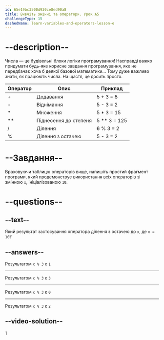 ```yaml
---
id: 65e19bc3500d930ce8ed90a8
title: Вивчіть змінні та оператори. Урок №5
challengeType: 15
dashedName: learn-variables-and-operators-lesson-e
---
```


# --description--

Числа — це будівельні блоки логіки програмування! Насправді важко придумати будь-яке корисне завдання програмування, яке не передбачає хоча б деякої базової математики… Тому дуже важливо знати, як працюють числа. На щастя, це досить просто.

| Оператор | Опис                  | Приклад      |
| -------- | --------------------- | ------------ |
| +        | Додавання             | 5 + 3 = 8    |
| -        | Віднімання            | 5 - 3 = 2    |
| *        | Множення              | 5 * 3 = 15   |
| **       | Піднесення до степеня | 5 ** 3 = 125 |
| /        | Ділення               | 6 % 3 = 2    |
| %        | Ділення з остачею     | 5 - 3 = 2    |


# --Завдання--

Враховуючи таблицю операторів вище, напишіть простий фрагмент програми, який продемонструє використання всіх операторів зі змінною `x`, ініціалізованою `10`.

# --questions--

## --text--

Який результат застосування оператора ділення з остачею до `x`, де `x = 10`?

## --answers--

Результатом `x % 3` є `1`

---

Результатом `x % 3` є `3`

---

Результатом `x % 3` є `0`

---

Результатом `x % 3` є `2`


## --video-solution--

1
